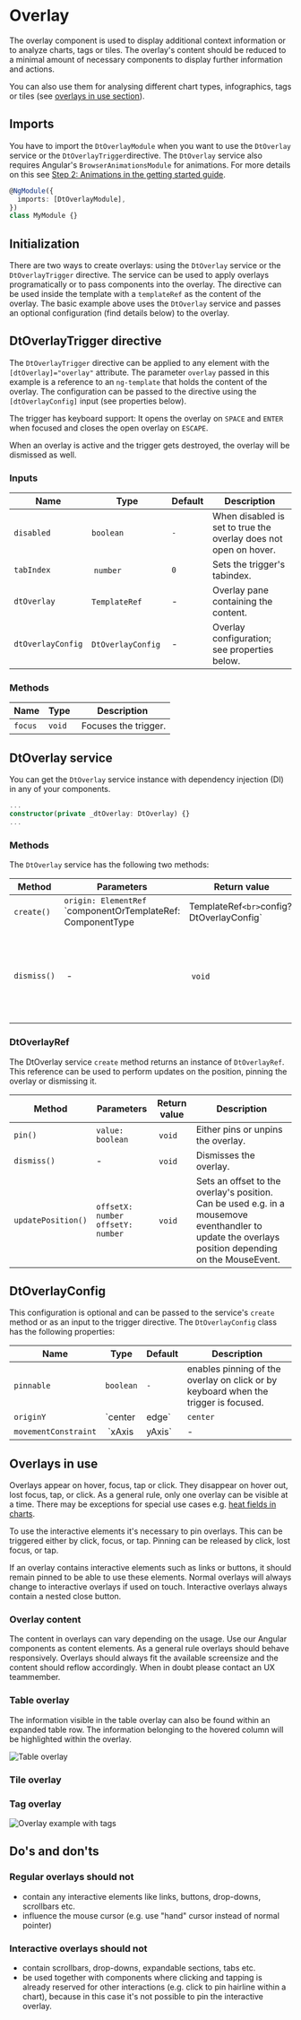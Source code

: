 # Overlay

The overlay component is used to display additional context information or to
analyze charts, tags or tiles. The overlay's content should be reduced to a
minimal amount of necessary components to display further information and
actions.

You can also use them for analysing different chart types, infographics, tags or
tiles (see [overlays in use section](/components/overlay#overlays-in-use)).

<docs-source-example example="OverlayDefaultExample"></docs-source-example>

## Imports

You have to import the `DtOverlayModule` when you want to use the `DtOverlay`
service or the `DtOverlayTrigger`directive. The `DtOverlay` service also
requires Angular's `BrowserAnimationsModule` for animations. For more details on
this see
[Step 2: Animations in the getting started guide](https://barista.dynatrace.com/components/get-started/#step-2-animations).

```typescript
@NgModule({
  imports: [DtOverlayModule],
})
class MyModule {}
```

## Initialization

There are two ways to create overlays: using the `DtOverlay` service or the
`DtOverlayTrigger` directive. The service can be used to apply overlays
programatically or to pass components into the overlay. The directive can be
used inside the template with a `templateRef` as the content of the overlay. The
basic example above uses the `DtOverlay` service and passes an optional
configuration (find details below) to the overlay.

## DtOverlayTrigger directive

The `DtOverlayTrigger` directive can be applied to any element with the
`[dtOverlay]="overlay"` attribute. The parameter `overlay` passed in this
example is a reference to an `ng-template` that holds the content of the
overlay. The configuration can be passed to the directive using the
`[dtOverlayConfig]` input (see properties below).

The trigger has keyboard support: It opens the overlay on `SPACE` and `ENTER`
when focused and closes the open overlay on `ESCAPE`.

When an overlay is active and the trigger gets destroyed, the overlay will be
dismissed as well.

### Inputs

| Name              | Type               | Default | Description                                                      |
| ----------------- | ------------------ | ------- | ---------------------------------------------------------------- |
| `disabled`        | `boolean`          | `-`     | When disabled is set to true the overlay does not open on hover. |
| `tabIndex`        |  `number`          | `0`     | Sets the trigger's tabindex.                                     |
| `dtOverlay`       | `TemplateRef`      | -       | Overlay pane containing the content.                             |
| `dtOverlayConfig` | `DtOverlayConfig`  | -       | Overlay configuration; see properties below.                     |

### Methods

| Name    | Type   | Description           |
| ------- | ------ | --------------------- |
| `focus` | `void` |  Focuses the trigger. |

## DtOverlay service

You can get the `DtOverlay` service instance with dependency injection (DI) in
any of your components.

```typescript
...
constructor(private _dtOverlay: DtOverlay) {}
...
```

### Methods

The `DtOverlay` service has the following two methods:

| Method      | Parameters                                                                                                        | Return value                       | Description                                                                                                          |
| ----------- | ----------------------------------------------------------------------------------------------------------------- | ---------------------------------- | -------------------------------------------------------------------------------------------------------------------- |
| `create()`  | `origin: ElementRef`<br>`componentOrTemplateRef: ComponentType<T> | TemplateRef<T>`<br>`config?: DtOverlayConfig` | `DtOverlayRef` (see details below) | Creates a overlay connected to the origin and containing the given component or templateRef.                         |
| `dismiss()` |  -                                                                                                                |  `void`                            |  Dismisses the currently open overlay. This method can be used if the overlay needs to be dismissed programatically. |

<docs-source-example example="OverlayProgrammaticExample"></docs-source-example>

### DtOverlayRef

The DtOverlay service `create` method returns an instance of `DtOverlayRef`.
This reference can be used to perform updates on the position, pinning the
overlay or dismissing it.

| Method             | Parameters                               | Return value | Description                                                                                                                                          |
| ------------------ | ---------------------------------------- | ------------ | ---------------------------------------------------------------------------------------------------------------------------------------------------- |
| `pin()`            | `value: boolean`                         |  `void`      | Either pins or unpins the overlay.                                                                                                                   |
| `dismiss()`        | -                                        |  `void`      | Dismisses the overlay.                                                                                                                               |
| `updatePosition()` | `offsetX: number` <br> `offsetY: number` |  `void`      | Sets an offset to the overlay's position. Can be used e.g. in a mousemove eventhandler to update the overlays position depending on the MouseEvent.  |

## DtOverlayConfig

This configuration is optional and can be passed to the service's `create`
method or as an input to the trigger directive. The `DtOverlayConfig` class has
the following properties:

| Name                 | Type             | Default  | Description                                                                                                                                                                                                                                         |
| -------------------- | ---------------- | -------- | --------------------------------------------------------------------------------------------------------------------------------------------------------------------------------------------------------------------------------------------------- |
| `pinnable`           | `boolean`        | `-`      | enables pinning of the overlay on click or by keyboard when the trigger is focused.                                                                                                                                                                 |
| `originY`            | `center | edge`  | `center` | The originY defines the vertical attachment point for the overlay. By default `center` is set. `edge` defines that the vertical attachment point is set to the bottom edge if the overlay fits below the origin element and the top edge otherwise. |
| `movementConstraint` |  `xAxis | yAxis` | -        | The movementConstraint locks the movement of the overlay to a given axis. No constraint is set by default.                                                                                                                                          |

## Overlays in use

Overlays appear on hover, focus, tap or click. They disappear on hover out, lost
focus, tap, or click. As a general rule, only one overlay can be visible at a
time. There may be exceptions for special use cases e.g.
[heat fields in charts](/components/chart/#heatfield).

To use the interactive elements it's necessary to pin overlays. This can be
triggered either by click, focus, or tap. Pinning can be released by click, lost
focus, or tap.

If an overlay contains interactive elements such as links or buttons, it should
remain pinned to be able to use these elements. Normal overlays will always
change to interactive overlays if used on touch. Interactive overlays always
contain a nested close button.

### Overlay content

The content in overlays can vary depending on the usage. Use our Angular
components as content elements. As a general rule overlays should behave
responsively. Overlays should always fit the available screensize and the
content should reflow accordingly. When in doubt please contact an UX
teammember.

<docs-source-example example="OverlayComplexContentExample"></docs-source-example>

### Table overlay

The information visible in the table overlay can also be found within an
expanded table row. The information belonging to the hovered column will be
highlighted within the overlay.

![Table overlay](https://d24pvdz4mvzd04.cloudfront.net/test/overlay-example-table-609-97451ffd9a.png)

### Tile overlay

<docs-source-example example="OverlayTileExample"></docs-source-example>

### Tag overlay

![Overlay example with tags](https://d24pvdz4mvzd04.cloudfront.net/test/overlay-example-tags-490-088e74fdf7.png)

## Do's and don'ts

### Regular overlays should not

- contain any interactive elements like links, buttons, drop-downs, scrollbars
  etc.
- influence the mouse cursor (e.g. use "hand" cursor instead of normal pointer)

### Interactive overlays should not

- contain scrollbars, drop-downs, expandable sections, tabs etc.
- be used together with components where clicking and tapping is already
  reserved for other interactions (e.g. click to pin hairline within a chart),
  because in this case it's not possible to pin the interactive overlay.
